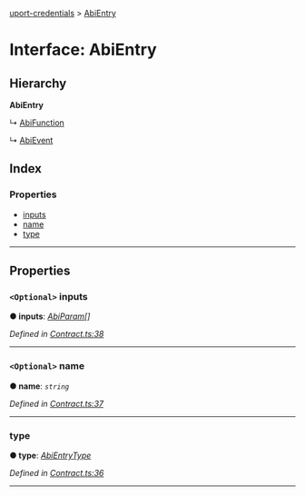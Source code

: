 [uport-credentials](../README.md) > [AbiEntry](../interfaces/abientry.md)

# Interface: AbiEntry

## Hierarchy

**AbiEntry**

↳  [AbiFunction](abifunction.md)

↳  [AbiEvent](abievent.md)

## Index

### Properties

* [inputs](abientry.md#inputs)
* [name](abientry.md#name)
* [type](abientry.md#type)

---

## Properties

<a id="inputs"></a>

### `<Optional>` inputs

**● inputs**: *[AbiParam](abiparam.md)[]*

*Defined in [Contract.ts:38](https://github.com/uport-project/uport-credentials/blob/2b03873/src/Contract.ts#L38)*

___
<a id="name"></a>

### `<Optional>` name

**● name**: *`string`*

*Defined in [Contract.ts:37](https://github.com/uport-project/uport-credentials/blob/2b03873/src/Contract.ts#L37)*

___
<a id="type"></a>

###  type

**● type**: *[AbiEntryType](../enums/abientrytype.md)*

*Defined in [Contract.ts:36](https://github.com/uport-project/uport-credentials/blob/2b03873/src/Contract.ts#L36)*

___

